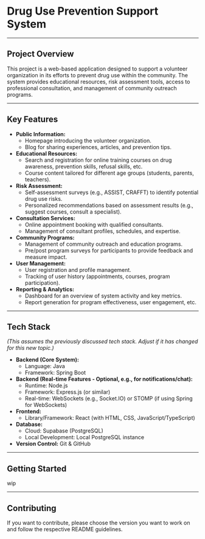 # Drug Use Prevention Support System

---

## Project Overview

This project is a web-based application designed to support a volunteer organization in its efforts to prevent drug use
within the community. The system provides educational resources, risk assessment tools, access to professional
consultation, and management of community outreach programs.

---

## Key Features

* **Public Information:**
    * Homepage introducing the volunteer organization.
    * Blog for sharing experiences, articles, and prevention tips.
* **Educational Resources:**
    * Search and registration for online training courses on drug awareness, prevention skills, refusal skills, etc.
    * Course content tailored for different age groups (students, parents, teachers).
* **Risk Assessment:**
    * Self-assessment surveys (e.g., ASSIST, CRAFFT) to identify potential drug use risks.
    * Personalized recommendations based on assessment results (e.g., suggest courses, consult a specialist).
* **Consultation Services:**
    * Online appointment booking with qualified consultants.
    * Management of consultant profiles, schedules, and expertise.
* **Community Programs:**
    * Management of community outreach and education programs.
    * Pre/post program surveys for participants to provide feedback and measure impact.
* **User Management:**
    * User registration and profile management.
    * Tracking of user history (appointments, courses, program participation).
* **Reporting & Analytics:**
    * Dashboard for an overview of system activity and key metrics.
    * Report generation for program effectiveness, user engagement, etc.

---

## Tech Stack

*(This assumes the previously discussed tech stack. Adjust if it has changed for this new topic.)*

* **Backend (Core System):**
    * Language: Java
    * Framework: Spring Boot
* **Backend (Real-time Features - Optional, e.g., for notifications/chat):**
    * Runtime: Node.js
    * Framework: Express.js (or similar)
    * Real-time: WebSockets (e.g., Socket.IO) or STOMP (if using Spring for WebSockets)
* **Frontend:**
    * Library/Framework: React (with HTML, CSS, JavaScript/TypeScript)
* **Database:**
    * Cloud: Supabase (PostgreSQL)
    * Local Development: Local PostgreSQL instance
* **Version Control:** Git & GitHub

---

## Getting Started

wip

---

## Contributing

If you want to contribute, please choose the version you want to work on and follow the respective README guidelines.